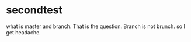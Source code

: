 # secondtest
what is master and branch. That is the question.
Branch is not brunch. so I get headache.
